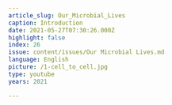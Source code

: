```yaml
---
article_slug: Our_Microbial_Lives
caption: Introduction
date: 2021-05-27T07:30:26.000Z
highlight: false
index: 26
issue: content/issues/Our Microbial Lives.md
language: English
picture: /1-cell_to_cell.jpg
type: youtube
years: 2021

---
```

